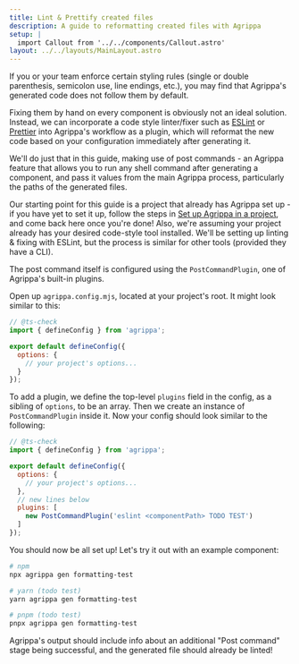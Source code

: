 ```yaml
---
title: Lint & Prettify created files
description: A guide to reformatting created files with Agrippa
setup: |
  import Callout from '../../components/Callout.astro'
layout: ../../layouts/MainLayout.astro
---
```


If you or your team enforce certain styling rules (single or double parenthesis, semicolon use, line endings, etc.), you may find that Agrippa's generated code does not follow them by default.  

Fixing them by hand on every component is obviously not an ideal solution. Instead, we can incorporate a code style linter/fixer such as [ESLint](https://eslint.org/) or [Prettier](https://prettier.io/) into Agrippa's workflow as a plugin, which will reformat the new code based on your configuration immediately after generating it. 

We'll do just that in this guide, making use of post commands - an Agrippa feature that allows you to run any shell command after generating a component, and pass it values from the main Agrippa process, particularly the paths of the generated files.

Our starting point for this guide is a project that already has Agrippa set up - if you have yet to set it up, follow the steps in [Set up Agrippa in a project](/guides/setup-agrippa-in-a-project), and come back here once you're done! Also, we're assuming your project already has your desired code-style tool installed. 
We'll be setting up linting & fixing with ESLint, but the process is similar for other tools (provided they have a CLI). 

The post command itself is configured using the `PostCommandPlugin`, one of Agrippa's built-in plugins.

Open up `agrippa.config.mjs`, located at your project's root. It might look similar to this:

```js
// @ts-check
import { defineConfig } from 'agrippa';

export default defineConfig({
  options: {
    // your project's options... 
  }
});
```

To add a plugin, we define the top-level `plugins` field in the config, as a sibling of `options`, to be an array. Then we create an instance of `PostCommandPlugin` inside it. Now your config should look similar to the following:

```js
// @ts-check
import { defineConfig } from 'agrippa';

export default defineConfig({
  options: {
    // your project's options... 
  },
  // new lines below
  plugins: [
    new PostCommandPlugin('eslint <componentPath> TODO TEST')
  ]
});
```

You should now be all set up!
Let's try it out with an example component:
```bash
# npm
npx agrippa gen formatting-test

# yarn (todo test)
yarn agrippa gen formatting-test

# pnpm (todo test)
pnpx agrippa gen formatting-test
```

Agrippa's output should include info about an additional "Post command" stage being successful, and the generated file should already be linted! 

